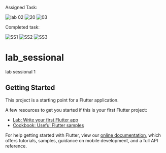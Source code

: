 Assigned Task:


![lab 02](https://user-images.githubusercontent.com/80968009/111797796-47e7d580-88eb-11eb-8230-e9c95db3440b.PNG)
![20](https://user-images.githubusercontent.com/80968009/111797808-4ae2c600-88eb-11eb-8899-655670f37d80.PNG)
![03](https://user-images.githubusercontent.com/80968009/111797824-4dddb680-88eb-11eb-9e6c-195336f95128.PNG)

Completed task:


![SS1](https://user-images.githubusercontent.com/80968009/111797661-2c7cca80-88eb-11eb-9920-b4144565745b.PNG)
![SS2](https://user-images.githubusercontent.com/80968009/111797668-2f77bb00-88eb-11eb-972b-4d66cf887677.PNG)
![SS3](https://user-images.githubusercontent.com/80968009/111797680-31da1500-88eb-11eb-998d-22eb4874f562.PNG)





# lab_sessional

lab sessional 1

## Getting Started

This project is a starting point for a Flutter application.

A few resources to get you started if this is your first Flutter project:

- [Lab: Write your first Flutter app](https://flutter.dev/docs/get-started/codelab)
- [Cookbook: Useful Flutter samples](https://flutter.dev/docs/cookbook)

For help getting started with Flutter, view our
[online documentation](https://flutter.dev/docs), which offers tutorials,
samples, guidance on mobile development, and a full API reference.
